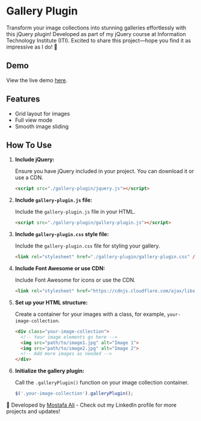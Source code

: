 # Gallery Plugin

Transform your image collections into stunning galleries effortlessly with this jQuery plugin! Developed as part of my jQuery course at Information Technology Institute (ITI). Excited to share this project—hope you find it as impressive as I do! 🚀

## Demo

View the live demo [here](https://mo3lii.github.io/Gallery-Project/).

## Features

- Grid layout for images
- Full view mode
- Smooth image sliding

## How To Use

1. **Include jQuery:**

   Ensure you have jQuery included in your project. You can download it or use a CDN.

    ```html
    <script src="./gallery-plugin/jquery.js"></script>
    ```

2. **Include `gallery-plugin.js` file:**

   Include the `gallery-plugin.js` file in your HTML.

    ```html
    <script src="./gallery-plugin/gallery-plugin.js"></script>
    ```

3. **Include `gallery-plugin.css` style file:**

   Include the `gallery-plugin.css` file for styling your gallery.

    ```html
    <link rel="stylesheet" href="./gallery-plugin/gallery-plugin.css" />
    ```

4. **Include Font Awesome or use CDN:**

   Include Font Awesome for icons or use the CDN.

    ```html
    <link rel="stylesheet" href="https://cdnjs.cloudflare.com/ajax/libs/font-awesome/6.5.1/css/all.min.css"/>
    ```

5. **Set up your HTML structure:**

   Create a container for your images with a class, for example, `your-image-collection`.

    ```html
    <div class="your-image-collection">
      <!-- Your image elements go here -->
      <img src="path/to/image1.jpg" alt="Image 1">
      <img src="path/to/image2.jpg" alt="Image 2">
      <!-- Add more images as needed -->
    </div>
    ```

6. **Initialize the gallery plugin:**

   Call the `.galleryPlugin()` function on your image collection container.

    ```javascript
    $('.your-image-collection').galleryPlugin();
    ```

🚀 Developed by [Mostafa Ali](https://www.linkedin.com/in/mostafa-ali-462152203/) - Check out my LinkedIn profile for more projects and updates!
